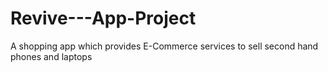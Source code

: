 # Revive---App-Project
A shopping app which provides E-Commerce services to sell second hand phones and laptops

